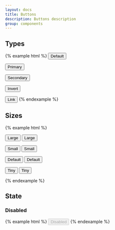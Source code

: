 ```yaml
---
layout: docs
title: Buttons
description: Buttons description
group: components
---
```


## Types ##
{% example html %}
<button type="button" class="sv-button">Default</button>

<button type="button" class="sv-button sv-button--primary">Primary</button>

<button type="button" class="sv-button sv-button--danger">Secondary</button>

<button type="button" class="sv-button sv-button--invert">Invert</button>

<button type="button" class="sv-button sv-button--link">Link</button>
{% endexample %}

## Sizes ##
{% example html %}
<p>
   <button type="button" class="sv-button sv-button--primary sv-button--large">Large</button>
   <button type="button" class="sv-button sv-button--large">Large</button>
</p>

<p>
   <button type="button" class="sv-button sv-button--primary sv-button--small">Small</button>
   <button type="button" class="sv-button sv-button--small">Small</button>
</p>

<p>
   <button type="button" class="sv-button sv-button--primary">Default</button>
   <button type="button" class="sv-button">Default</button>
</p>

<p>
   <button type="button" class="sv-button sv-button--primary sv-button--tiny">Tiny</button>
   <button type="button" class="sv-button sv-button--tiny">Tiny</button>
</p>
{% endexample %}

## State ##

### Disabled ###
{% example html %}
<button type="button" class="sv-button" disabled>Disabled</button>
{% endexample %}
